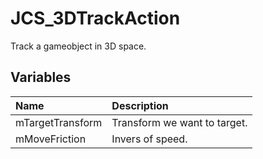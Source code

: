 # JCS_3DTrackAction

Track a gameobject in 3D space.

## Variables

| Name | Description |
|:---|:---|
| mTargetTransform | Transform we want to target. |
| mMoveFriction | Invers of speed. |
